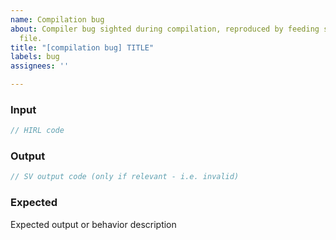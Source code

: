 ```yaml
---
name: Compilation bug
about: Compiler bug sighted during compilation, reproduced by feeding specific input
  file.
title: "[compilation bug] TITLE"
labels: bug
assignees: ''

---
```


### Input 
```sv
// HIRL code
```

### Output
```sv
// SV output code (only if relevant - i.e. invalid)
```

### Expected
Expected output or behavior description
